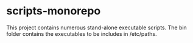 # scripts-monorepo
This project contains numerous stand-alone executable scripts.
The bin folder contains the executables to be includes in /etc/paths.